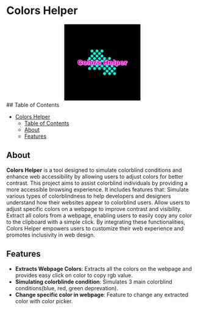 # Colors Helper

<div style="text-align: center;">
    <img src="./public/icons/logo-color.svg" alt="Project Logo" width="200" />
</div>
## Table of Contents

- [Colors Helper](#colors-helper)
  - [Table of Contents](#table-of-contents)
  - [About](#about)
  - [Features](#features)


## About

**Colors Helper**  is a tool designed to simulate colorblind conditions and enhance web accessibility by allowing users to adjust colors for better contrast. This project aims to assist colorblind individuals by providing a more accessible browsing experience. It includes features that:
Simulate various types of colorblindness to help developers and designers understand how their websites appear to colorblind users.
Allow users to adjust specific colors on a webpage to improve contrast and visibility.
Extract all colors from a webpage, enabling users to easily copy any color to the clipboard with a simple click.
By integrating these functionalities, Colors Helper empowers users to customize their web experience and promotes inclusivity in web design.

## Features

- **Extracts Webpage Colors**: Extracts all the colors on the webpage and provides easy click on color to copy rgb value.
- **Simulating colorblinde condition**: Simulates 3 main colorblind conditions(blue, red, green deprevation).
- **Change specific color in webpage**: Feature to change any extracted color with color picker.


